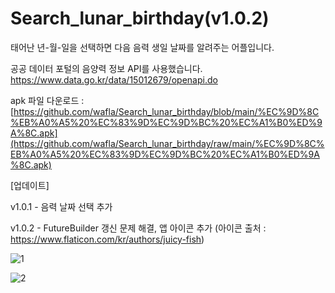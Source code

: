 # Search_lunar_birthday(v1.0.2)

태어난 년-월-일을 선택하면 다음 음력 생일 날짜를 알려주는 어플입니다.

공공 데이터 포털의 음양력 정보 API를 사용했습니다.
https://www.data.go.kr/data/15012679/openapi.do

apk 파일 다운로드 : [https://github.com/wafla/Search_lunar_birthday/blob/main/%EC%9D%8C%EB%A0%A5%20%EC%83%9D%EC%9D%BC%20%EC%A1%B0%ED%9A%8C.apk](https://github.com/wafla/Search_lunar_birthday/raw/main/%EC%9D%8C%EB%A0%A5%20%EC%83%9D%EC%9D%BC%20%EC%A1%B0%ED%9A%8C.apk)

[업데이트]

v1.0.1 - 음력 날짜 선택 추가

v1.0.2 - FutureBuilder 갱신 문제 해결, 앱 아이콘 추가 (아이콘 출처 : https://www.flaticon.com/kr/authors/juicy-fish)

![1](https://github.com/wafla/Search_lunar_birthday/assets/50083524/d9370145-2025-45ea-bd32-ffc7db9a2703)

![2](https://github.com/wafla/Search_lunar_birthday/assets/50083524/0e1391e5-115b-49f2-988e-14dbd1e0d9ed)

